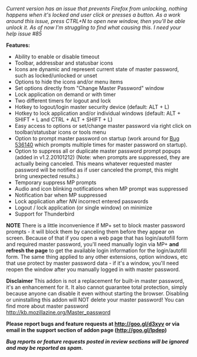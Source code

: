 <i>Current version has an issue that prevents Firefox from unlocking, nothing happens when it's locked and user click or presses a button.
As a work around this issue, press CTRL+N to open new window, then you'll be able unlock it.
As of now I'm struggling to find what causing this. I need your help issue #85</i>


<b> Features:</b>
<ul>
<li> Ability to enable or disable timeout
<li> Toolbar, addressbar and statusbar icons
<li> Icons are dynamic and represent current state of master password, such as locked/unlocked or unset
<li> Options to hide the icons and/or menu items
<li> Set options directly from "Change Master Password" window
<li> Lock application on demand or with timer
<li> Two different timers for logout and lock
<li> Hotkey to logout/login master security device (default: ALT + L)
<li> Hotkey to lock application and/or individual windows (default: ALT + SHIFT + L and CTRL + ALT + SHIFT + L)
<li> Easy access to options or set/change master password via right click on toolbar/statusbar icons or tools menu
<li> Option to prompt master password on startup (work around for <a href="https://bugzilla.mozilla.org/show_bug.cgi?id=536140" target="_blank">Bug 536140</a> which prompts multiple times for master password on startup).
<li> Option to suppress all or duplicate master password prompt popups (added in v1.2.20101212) (Note: when prompts are suppressed, they are actually being canceled. This means whatever requested master password will be notified as if user canceled the prompt, this might bring unexpected results.)
<li> Temporary suppress MP prompts
<li> Audio and icon blinking notifications when MP prompt was suppressed
<li> Notification bar when MP suppressed
<li> Lock application after <i>NN</i> incorrect entered passwords
<li> Logout / lock application (or single window) on minimize
<li> Support for Thunderbird
</ul>


<b>NOTE</b>
There is a little inconvenience if MP+ set to block master password prompts - it will block them by canceling them before they appear on screen. Because of that if you open a web page that has login/autofill form and required master password, you'll need manually login via MP+ <b>and refresh the page</b> to get the available login information for the login/autofill form. The same thing applied to any other extensions, option windows, etc that use protect by master password data - if it's a window, you'll need reopen the window after you manually logged in with master password.


<b>Disclaimer</b>
This addon is not a replacement for built-in master password, it's an enhancement for it. It also cannot guarantee total protection, simply because anyone can disable it even without starting the browser.
Disabling or uninstalling this addon will NOT delete your master password!
You can find more about master password <a href="http://kb.mozillazine.org/Master_password">http://kb.mozillazine.org/Master_password</a>



<b><strong>Please report bugs and feature requests at <a href="http://goo.gl/d3xyv" target="_blank">http://goo.gl/d3xyv</a> or via email in the support section of addon page (<a href="http://goo.gl/Ipdep" target="_blank">http://goo.gl/Ipdep</a>)

<i>Bug reports or feature requests posted in review sections will be ignored and may be reported as spam.<i></strong></b>